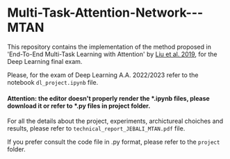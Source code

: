 # Multi-Task-Attention-Network---MTAN

This repository contains the implementation of the method proposed in 'End-To-End Multi-Task Learning with Attention' by [Liu et al. 2019](https://arxiv.org/abs/1803.10704), for the Deep Learning final exam.

Please, for the exam of Deep Learning A.A. 2022/2023 refer to the notebook `dl_project.ipynb` file.

#### Attention: the editor doesn't properly render the *.ipynb files, please download it or refer to *.py files in project folder.

For all the details about the project, experiments, archictureal choiches and results, please refer to `technical_report_JEBALI_MTAN.pdf` file.

If you prefer consult the code file in .py format, please refer to the `project` folder.

